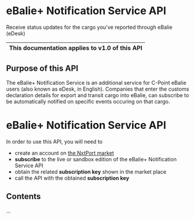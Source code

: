# eBalie+ Notification Service API

Receive status updates for the cargo you've reported through eBalie (eDesk)

| This documentation applies to v1.0 of this API | 
| -------- |


## Purpose of this API

The eBalie+ Notification Service is an additional service for C-Point eBalie users (also known as eDesk, in English). Companies that enter the customs declaration details for export and transit cargo into eBalie, can subscribe to be automatically notified on specific events occuring on that cargo.

# eBalie+ Notification Service API

In order to use this API, you will need to 

* create an account on [the NxtPort market](https://market.nxtport.eu)
* **subscribe** to the live or sandbox edition of the eBalie+ Notification Service API 
* obtain the related **subscription key** shown in the market place
* call the API with the obtained **subscription key**

## Contents
...
